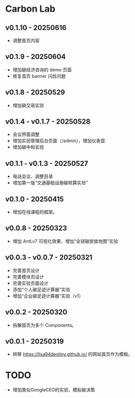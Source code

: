 # Carbon Lab

## v0.1.10 - 20250616

- 调整首页内容

## v0.1.9 - 20250604
- 增加碳经济咨询的 demo 页面
- 修复首页 banner 闪烁问题

## v0.1.8 - 20250529
- 增加碳交易实验

## v0.1.4 - v0.1.7 - 20250528
- 会议界面调整
- 增加实验管理后台页面（/admin），增加仪表盘
- 增加碳中和实验

## v0.1.1 - v0.1.3 - 20250527
- 电话会议、调整目录
- 增加第一版“交通基础设施碳核算实验”

## v0.1.0 - 20250415
- 增加在线课程的框架。

## v0.0.8 - 20250323
- 增加 AntLv7 可视化效果，增加“全球碳排放地图”实验

## v0.0.3 - v0.0.7 - 20250321
- 完善首页设计
- 完善模块页设计
- 完善实验页面设计
- 添加“个人碳足迹计算器”实验
- 增加“企业碳足迹计算器”实验（v1）

## v0.0.2 - 20250320
- 拆解首页为多个 Components。

## v0.0.1 - 20250319
- 转移 https://lisa94destiny.github.io/ 的网站首页作为模板。


# TODO
- 增加类似GoogleCEO的实验，模拟碳决策
